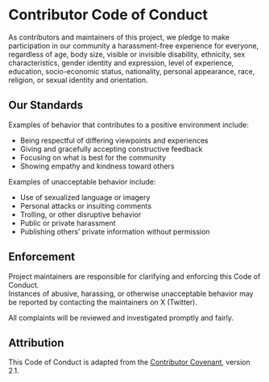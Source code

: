 # Contributor Code of Conduct

As contributors and maintainers of this project, we pledge to make participation in our community a harassment-free experience for everyone, regardless of age, body size, visible or invisible disability, ethnicity, sex characteristics, gender identity and expression, level of experience, education, socio-economic status, nationality, personal appearance, race, religion, or sexual identity and orientation.

## Our Standards

Examples of behavior that contributes to a positive environment include:

- Being respectful of differing viewpoints and experiences  
- Giving and gracefully accepting constructive feedback  
- Focusing on what is best for the community  
- Showing empathy and kindness toward others  

Examples of unacceptable behavior include:

- Use of sexualized language or imagery  
- Personal attacks or insulting comments  
- Trolling, or other disruptive behavior  
- Public or private harassment  
- Publishing others’ private information without permission  

## Enforcement

Project maintainers are responsible for clarifying and enforcing this Code of Conduct.  
Instances of abusive, harassing, or otherwise unacceptable behavior may be reported by contacting the maintainers on X (Twitter).  

All complaints will be reviewed and investigated promptly and fairly.

## Attribution

This Code of Conduct is adapted from the [Contributor Covenant](https://www.contributor-covenant.org/), version 2.1.
